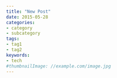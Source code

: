 ```yaml
---
title: "New Post"
date: 2015-05-28
categories:
- category
- subcategory
tags:
- tag1
- tag2
keywords:
- tech
#thumbnailImage: //example.com/image.jpg
---
```


<!--more-->
